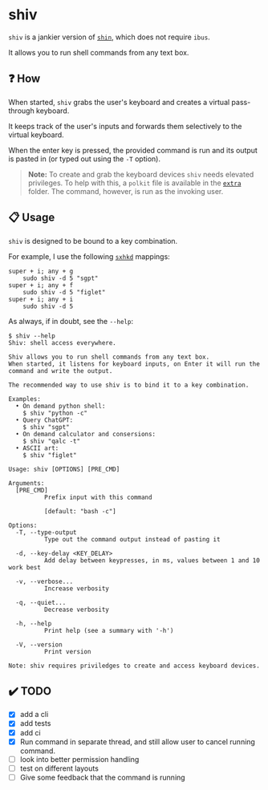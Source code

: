# shiv

`shiv` is a jankier version of [`shin`](https://github.com/p-e-w/shin), which does not require `ibus`.

It allows you to run shell commands from any text box.

## ❓ How

When started, `shiv` grabs the user's keyboard and creates a virtual pass-through keyboard.

It keeps track of the user's inputs and forwards them selectively to the virtual keyboard.

When the enter key is pressed, the provided command is run and its output is pasted in (or typed out using the `-T` option).

> **Note:** To create and grab the keyboard devices `shiv` needs elevated privileges. To help with this, a `polkit` file is available in the [`extra`](./extra) folder. The command, however, is run as the invoking user.

## 📋 Usage

`shiv` is designed to be bound to a key combination.

For example, I use the following [`sxhkd`](https://github.com/baskerville/sxhkd) mappings:

```sxhkd
super + i; any + g
    sudo shiv -d 5 "sgpt"
super + i; any + f
    sudo shiv -d 5 "figlet"
super + i; any + i
    sudo shiv -d 5
```

As always, if in doubt, see the `--help`:

<!-- help start -->

```console
$ shiv --help
Shiv: shell access everywhere.

Shiv allows you to run shell commands from any text box.
When started, it listens for keyboard inputs, on Enter it will run the command and write the output.

The recommended way to use shiv is to bind it to a key combination.

Examples:
  • On demand python shell:
    $ shiv "python -c"
  • Query ChatGPT:
    $ shiv "sgpt"
  • On demand calculator and consersions:
    $ shiv "qalc -t"
  • ASCII art:
    $ shiv "figlet"

Usage: shiv [OPTIONS] [PRE_CMD]

Arguments:
  [PRE_CMD]
          Prefix input with this command

          [default: "bash -c"]

Options:
  -T, --type-output
          Type out the command output instead of pasting it

  -d, --key-delay <KEY_DELAY>
          Add delay between keypresses, in ms, values between 1 and 10 work best

  -v, --verbose...
          Increase verbosity

  -q, --quiet...
          Decrease verbosity

  -h, --help
          Print help (see a summary with '-h')

  -V, --version
          Print version

Note: shiv requires priviledges to create and access keyboard devices.
```

<!-- help end -->

## ✔️ TODO

- [x] add a cli
- [x] add tests
- [x] add ci
- [x] Run command in separate thread, and still allow user to cancel running command.
- [ ] look into better permission handling
- [ ] test on different layouts
- [ ] Give some feedback that the command is running
